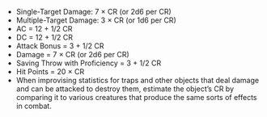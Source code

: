 - Single-Target Damage: 7 × CR (or 2d6 per CR)
- Multiple-Target Damage: 3 × CR (or 1d6 per CR)
-   AC = 12 + 1/2 CR
-   DC = 12 + 1/2 CR
-   Attack Bonus = 3 + 1/2 CR
-   Damage = 7 × CR (or 2d6 per CR)
-   Saving Throw with Proficiency = 3 + 1/2 CR
-   Hit Points = 20 × CR
- When improvising statistics for traps and other objects that deal damage and can be attacked to destroy them, estimate the object’s CR by comparing it to various creatures that produce the same sorts of effects in combat.